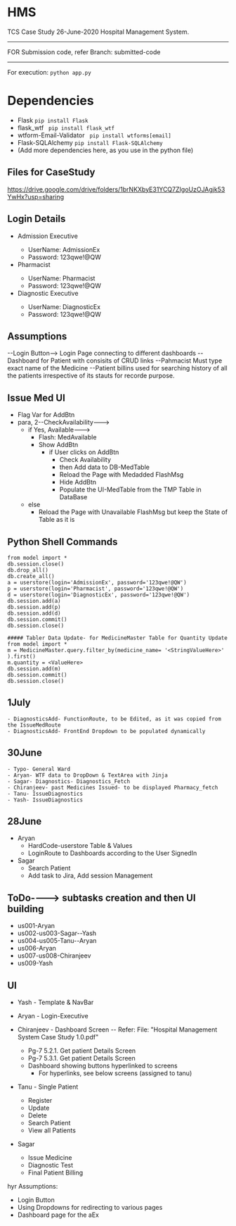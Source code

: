 # HMS
TCS Case Study 26-June-2020 Hospital Management System.

***
FOR Submission code, refer Branch: submitted-code
***

For execution: ```python app.py ```

# Dependencies
- Flask ```pip install Flask```
- flask_wtf ``` pip install flask_wtf```
- wtform-Email-Validator ``` pip install wtforms[email]```
- Flask-SQLAlchemy ``` pip install Flask-SQLAlchemy ```
- (Add more dependencies here, as you use in the python file)

## Files for CaseStudy
https://drive.google.com/drive/folders/1brNKXbyE31YCQ7ZIgoUzOJAgjk53YwHx?usp=sharing

## Login Details
  - <UserType> Admission Executive
  	- UserName: AdmissionEx
  	- Password: 123qwe!@QW
  - <UserType> Pharmacist
  	- UserName: Pharmacist
  	- Password: 123qwe!@QW
  - <UserType> Diagnostic Executive
  	- UserName: DiagnosticEx
  	- Password: 123qwe!@QW

## Assumptions
--Login Button--> Login Page connecting to different dashboards
--Dashboard for Patient with consisits of CRUD links
--Pahmacist Must type exact name of the Medicine
--Patient billins used for searching history of all the patients irrespective of its stauts for recorde purpose.

## Issue Med UI
- Flag Var for AddBtn
- para, 2--CheckAvailability--->
	- if Yes, Available--->
		- Flash: MedAvailable
		- Show AddBtn
			- if User clicks on AddBtn
				- Check Availability
				- then Add data to DB-MedTable
				- Reload the Page with Medadded FlashMsg
				- Hide AddBtn
				- Populate the UI-MedTable from the TMP Table in DataBase
	- else
		- Reload the Page with Unavailable FlashMsg but keep the State of Table as it is

## Python Shell Commands
```
from model import *
db.session.close()
db.drop_all()
db.create_all()
a = userstore(login='AdmissionEx', password='123qwe!@QW')
p = userstore(login='Pharmacist', password='123qwe!@QW')
d = userstore(login='DiagnosticEx', password='123qwe!@QW')
db.session.add(a)
db.session.add(p)
db.session.add(d)
db.session.commit()
db.session.close()

##### Tabler Data Update- for MedicineMaster Table for Quantity Update
from model import *
m = MedicineMaster.query.filter_by(medicine_name= '<StringValueHere>' ).first()
m.quantity = <ValueHere>
db.session.add(m)
db.session.commit()
db.session.close()
```

## 1July
	- DiagnosticsAdd- FunctionRoute, to be Edited, as it was copied from the IssueMedRoute
	- DiagnosticsAdd- FrontEnd Dropdown to be populated dynamically

## 30June
	- Typo- General Ward
	- Aryan- WTF data to DropDown & TextArea with Jinja
	- Sagar- Diagnostics- Diagnostics_Fetch
	- Chiranjeev- past Medicines Issued- to be displayed Pharmacy_fetch
	- Tanu- IssueDiagnostics
	- Yash- IssueDiagnostics

## 28June
- Aryan
	- HardCode-userstore Table & Values
	- LoginRoute to Dashboards according to the User SignedIn
- Sagar
	- Search Patient
	- Add task to Jira, Add session Management


## ToDo----> subtasks creation and then UI building
- us001-Aryan
- us002-us003-Sagar--Yash
- us004-us005-Tanu--Aryan
- us006-Aryan
- us007-us008-Chiranjeev
- us009-Yash

## UI
- Yash - Template & NavBar

- Aryan - Login-Executive

- Chiranjeev - Dashboard Screen -- Refer: File: "Hospital Management System Case Study 1.0.pdf"
	- Pg-7 5.2.1. Get patient Details Screen
	- Pg-7 5.3.1. Get patient Details Screen
	- Dashboard showing buttons hyperlinked to screens
		- For hyperlinks, see below screens (assigned to tanu)

- Tanu - Single Patient
	- Register
	- Update
	- Delete
	- Search Patient
	- View all Patients

- Sagar
  - Issue Medicine
  - Diagnostic Test
  - Final Patient Billing

hyr
Assumptions:
- Login Button
- Using Dropdowns for redirecting to various pages 
- Dashboard page for the aEx
